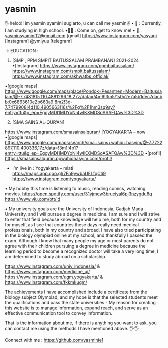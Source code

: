 # yasmin
🖐️heloo!! im yasmin syamini sugiarto, u can call me yasmin✌️
• 🏫 : Currently, I am studying in high school.
•🧕🏻 : Come on, get to know me!
• 📧 :  yasminsyamini12@gmail.com  [gmail] 
             https://www.instagram.com/yasyaqi  [Instagram]
             @ymiyuu [telegram]

→ EDUCATION :
1.	[SMP , PPM SMPIT BAITUSSALAM PRAMBANAN] 2021-2024
•[Instagram]
                  https://www.instagram.com/ppmbaitussalam/ 
                  https://www.instagram.com/smpit.baitussalam/
    https://www.instagram.com/akhwatbs_official/

•[google maps] 
https://www.google.com/maps/place/Pondok+Pesantren+Modern+Baitussalam/@-7.7481815,110.4881296,18.27z/data=!4m6!3m5!1s0x2e7a5b1dec7dacbb:0x6863610e2b663a9!8m2!3d-7.7479908!4d110.4905663!16s%2Fg%2F1hm3sq9sy?entry=ttu&g_ep=EgoyMDI1MDYxNi4wIKXMDSoASAFQAw%3D%3D 

2.	[SMA SAINS AL-QUR’AN]

https://www.instagram.com/smasainsalquran/ |YOGYAKARTA – now 
•[google maps]
https://www.google.com/maps/search/sma+sains+wahid+hasyim/@-7.7722897,110.400336,17z/data=!3m1!4b1?entry=ttu&g_ep=EgoyMDI1MDYxNi4wIKXMDSoASAFQAw%3D%3D
•[profil] 
https://smasainsalquran.ppwahidhasyim.com/profil/ 

-	I’m live in : Yogyakarta – mlati 
https://maps.app.goo.gl/7Fn9ywbaUFLfqCti9
https://www.instagram.com/yogyakarta/

• My hobby this time is listening to music, reading comics, watching movies.
https://open.spotify.com/user/31yjmew3bruciyal6pj3nzygdu6q
https://www.viu.com/ott/id

• My university goals are the University of Indonesia, Gadjah Mada University, and I will pursue a degree in medicine. I am sure and I will strive to enter that field because knowledge will help me, both for my country and for myself, as I see that countries these days really need medical professionals, both in my country and abroad. I have also tried participating in the biology olympiad online at my school, and thankfully I passed the exam. Although I know that many people my age or most parents do not agree with their children pursuing a degree in medicine because the learning period to become a recognized doctor will take a very long time, I am determined to study abroad on a scholarship.

https://www.instagram.com/univ_indonesia/  & https://www.instagram.com/medicine_ui/ 
https://www.instagram.com/ugm.yogyakarta/ & https://www.instagram.com/fkkmkugm/ 

The achievements I have accomplished include a certificate from the biology subject Olympiad, and my hope is that the selected students meet the qualifications and pass the state universities - My reason for creating this website is to manage information, expand reach, and serve as an effective communication tool to convey information.

That is the information about me, if there is anything you want to ask, you can contact me using the methods I have mentioned above. 🖐️🖐️

Connect with me :
https://github.com/yasminie1 
